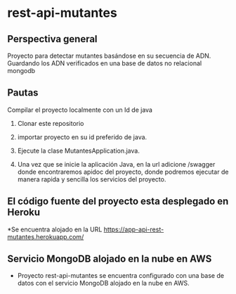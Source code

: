 # rest-api-mutantes


## Perspectiva general
Proyecto para detectar mutantes basándose en su secuencia de ADN. Guardando los ADN verificados en una base de datos no relacional mongodb

## Pautas
Compilar el proyecto localmente con un Id de java 

1. Clonar este repositorio

2. importar proyecto en su id preferido de java.
3. Ejecute la clase MutantesApplication.java.
4. Una vez que se inicie la aplicación Java, en la url adicione /swagger donde encontraremos apidoc del proyecto, donde podremos ejecutar de manera rapida y sencilla los servicios del proyecto.

## El código fuente del proyecto esta desplegado en Heroku

*Se encuentra alojado en la URL https://app-api-rest-mutantes.herokuapp.com/


## Servicio MongoDB alojado en la nube en AWS
* Proyecto rest-api-mutantes se encuentra configurado con una base de datos con el servicio MongoDB alojado en la nube en AWS.

